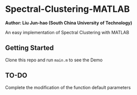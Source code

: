 # Spectral-Clustering-MATLAB
**Author: Liu Jun-hao (South China University of Technology)**

An easy implementation of Spectral Clustering with MATLAB

## Getting Started
Clone this repo and run `main.m` to see the Demo

## TO-DO
Complete the modification of the function default parameters
